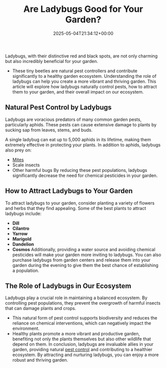 ﻿---
layout: post
title: Are Ladybugs Good for Your Garden?
date: '2025-05-04T21:34:12+00:00'
categories:
- Guide
- Ladybugs
tags: []
slug: /are-ladybugs-good-for-your-garden/
lastmod: 2025-05-07T12:21:23+03:00
---

Ladybugs, with their distinctive red and black spots, are not only charming but also incredibly beneficial for your garden.
- These tiny beetles are natural pest controllers and contribute significantly to a healthy garden ecosystem. Understanding the role of ladybugs can help you create a more vibrant and thriving garden.
This article will explore how ladybugs naturally control pests, how to attract them to your garden, and their overall impact on our ecosystem.
## Natural Pest Control by Ladybugs
Ladybugs are voracious predators of many common garden pests, particularly aphids. These pests can cause extensive damage to plants by sucking sap from leaves, stems, and buds.

A single ladybug can eat up to 5,000 aphids in its lifetime, making them extremely effective in protecting your plants. In addition to aphids, ladybugs also prey on:
- [Mites](https://pestpolicy.com/best-medicine-for-ear-mites-in-cats/)
- Scale insects
- Other harmful bugs
By reducing these pest populations, ladybugs significantly decrease the need for chemical pesticides in your garden.
## How to Attract Ladybugs to Your Garden
To attract ladybugs to your garden, consider planting a variety of flowers and herbs that they find appealing. Some of the best plants to attract ladybugs include:
- **Dill**
- **Cilantro**
- **Yarrow**
- **Marigold**
- **Dandelion**
- **Cosmos**
Additionally, providing a water source and avoiding chemical pesticides will make your garden more inviting to ladybugs. You can also purchase ladybugs from garden centers and release them into your garden during the evening to give them the best chance of establishing a population.
## The Role of Ladybugs in Our Ecosystem
Ladybugs play a crucial role in maintaining a balanced ecosystem. By controlling pest populations, they prevent the overgrowth of harmful insects that can damage plants and crops.
- This natural form of pest control supports biodiversity and reduces the reliance on chemical interventions, which can negatively impact the environment.
- Healthy plants promote a more vibrant and productive garden, benefiting not only the plants themselves but also other wildlife that depend on them.
In conclusion, ladybugs are invaluable allies in your garden, providing natural
[pest control](https://pestpolicy.com/best-no-see-ums-repellent/)
and contributing to a healthier ecosystem. By attracting and nurturing ladybugs, you can enjoy a more robust and thriving garden.